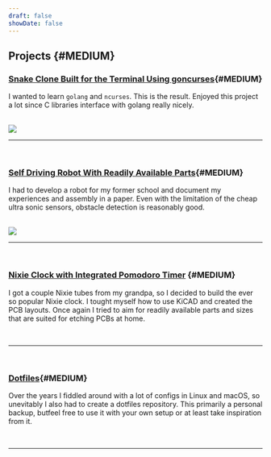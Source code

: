 ```yaml
---
draft: false 
showDate: false
---
```

## Projects {#MEDIUM}

### [Snake Clone Built for the Terminal Using goncurses](https://github.com/alexanderstephan/gobra){#MEDIUM}

I wanted to learn `golang` and `ncurses`. This is the result. Enjoyed this project a lot since C libraries interface with golang really nicely.

<br>
<img align="center" id="gif" src="gobra.gif"/> 
<br>

<hr>
<br>

### [Self Driving Robot With Readily Available Parts](https://github.com/alexanderstephan/edubot){#MEDIUM}

I had to develop a robot for my former school and document my experiences and assembly in a paper. Even with the limitation of the cheap ultra sonic sensors, obstacle detection is reasonably good.

<br>
<img align="center" id="gif" src="bot.jpg"/> 
<br>

<hr>
<br>

### [Nixie Clock with Integrated Pomodoro Timer](https://github.com/alexanderstephan/coronixie) {#MEDIUM}

I got a couple Nixie tubes from my grandpa, so I decided to build the ever so popular Nixie clock. I tought myself how to use KiCAD and created the PCB layouts. Once again I tried to aim for readily available parts and sizes that are suited for etching PCBs at home.

<br>
<hr>
<br>


### [Dotfiles](https://github.com/alexanderstephan/dotfiles){#MEDIUM}

Over the years I fiddled around with a lot of configs in Linux and macOS, so unevitably I also had to create a dotfiles repository. This primarily a personal backup, butfeel free to use it with your own setup or at least take inspiration from it.

<br>
<hr>
<br>
